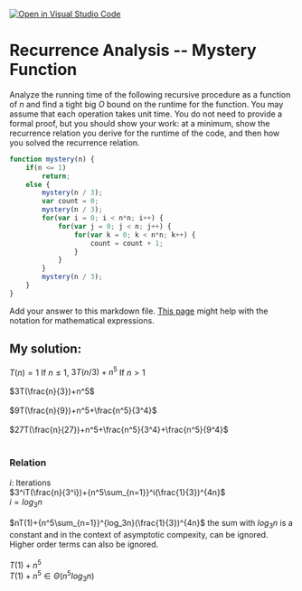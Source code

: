 [![Open in Visual Studio Code](https://classroom.github.com/assets/open-in-vscode-718a45dd9cf7e7f842a935f5ebbe5719a5e09af4491e668f4dbf3b35d5cca122.svg)](https://classroom.github.com/online_ide?assignment_repo_id=12089768&assignment_repo_type=AssignmentRepo)
# Recurrence Analysis -- Mystery Function

Analyze the running time of the following recursive procedure as a function of
$n$ and find a tight big $O$ bound on the runtime for the function. You may
assume that each operation takes unit time. You do not need to provide a formal
proof, but you should show your work: at a minimum, show the recurrence relation
you derive for the runtime of the code, and then how you solved the recurrence
relation.

```javascript
function mystery(n) {
    if(n <= 1)
        return;
    else {
        mystery(n / 3);
        var count = 0;
        mystery(n / 3);
        for(var i = 0; i < n*n; i++) {
            for(var j = 0; j < n; j++) {
                for(var k = 0; k < n*n; k++) {
                    count = count + 1;
                }
            }
        }
        mystery(n / 3);
    }
}
```

Add your answer to this markdown file. [This
page](https://docs.github.com/en/get-started/writing-on-github/working-with-advanced-formatting/writing-mathematical-expressions)
might help with the notation for mathematical expressions.

## My solution:

$T(n)=1$ If $n \leq 1$, $3T(n/3)+n^5$ If $n>1$
<br>
<br>
$3T(\frac{n}{3})+n^5$
<br>
<br>
$9T(\frac{n}{9})+n^5+\frac{n^5}{3^4}$
<br>
<br>
$27T(\frac{n}{27})+n^5+\frac{n^5}{3^4}+\frac{n^5}{9^4}$
<br>
<br>
### Relation
$i$: Iterations
<br>
$3^iT(\frac{n}{3^i})+{n^5\sum_{n=1}}^i(\frac{1}{3})^{4n}$
<br>
$i = log_3n$
<br>
<br>
$nT(1)+{n^5\sum_{n=1}}^{log_3n}(\frac{1}{3})^{4n}$ the sum with $log_3n$ is a constant and in the context of asymptotic compexity, can be ignored. Higher order terms can also be ignored.
<br>
<br>
$T(1)+{n^5}$
<br>
$T(1)+{n^5}\in\Theta(n^5log_3n)$
